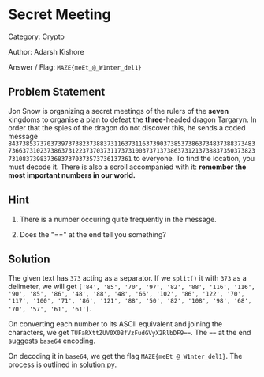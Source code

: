 # **Secret Meeting**

Category: Crypto

Author: Adarsh Kishore

Answer / Flag: `MAZE{meEt_@_W1nter_del1}`

## Problem Statement

Jon Snow is organizing a secret meetings of the rulers of the **seven** kingdoms to
organise a plan to defeat the **three**-headed dragon Targaryn. In order that the spies of the dragon do not discover this, he sends a coded message `8437385373703739737382373883731163731163739037385373863734837388373483736637310237386373122373703731173731003737137386373121373883735037382373108373983736837370373573736137361` to everyone. To find the location, you must decode it. There is also a scroll accompanied with it: **remember the most important numbers in our world.**

## Hint

1) There is a number occuring quite frequently in the message. 

2) Does the "==" at the end tell you something?

## Solution

The given text has `373` acting as a separator. If we `split()` it with `373` as a delimeter,
we will get `['84', '85', '70', '97', '82', '88', '116', '116', '90', '85', '86', '48', '88', '48', '66', '102', '86', '122', '70', '117', '100', '71', '86', '121', '88', '50', '82', '108', '98', '68', '70', '57', '61', '61']`.

On converting each number to its ASCII equivalent and joining the characters, we get `TUFaRXttZUV0X0BfVzFudGVyX2RlbDF9==`. The `==` at the end suggests `base64` encoding.

On decoding it in `base64`, we get the flag `MAZE{meEt_@_W1nter_del1}`. The process is outlined in [solution.py](solution.py).
